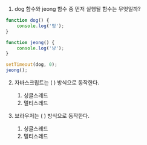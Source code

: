 1. dog 함수와 jeong 함수 중 먼저 실행될 함수는 무엇일까?

```jsx
function dog() {
    console.log('멍');
}

function jeong() {
    console.log('냥');
}

setTimeout(dog, 0);
jeong();
```

2. 자바스크립트는 (  ) 방식으로 동작한다.
    1. 싱글스레드
    2. 멀티스레드

3. 브라우저는 (  ) 방식으로 동작한다. 
    1. 싱글스레드
    2. 멀티스레드